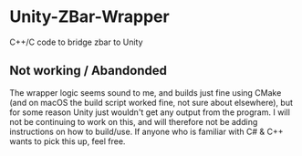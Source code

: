# Unity-ZBar-Wrapper
C++/C code to bridge zbar to Unity

## Not working / Abandonded
The wrapper logic seems sound to me, and builds just fine using CMake (and on macOS
the build script worked fine, not sure about elsewhere), but for  some reason Unity
just wouldn't get any output from the program. I will not be continuing to work on
this, and will therefore not be adding instructions on how to build/use. If anyone
who is familiar with C# & C++ wants to pick this up, feel free.
